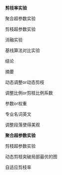 **剪枝率实验**

聚合超参数实验

剪枝超参数实验

消融实验

基线算法对比实验

结论

摘要

动态调整or动态剪枝

调整比例or剪枝比例系数

参数or权重

专业名词英文

调整段落使得美观



**聚合超参数实验**

剪枝超参数实验

动态剪枝突破局部最优的图



自适应剪枝率

